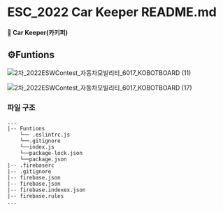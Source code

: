 # ESC_2022 Car Keeper README.md

**🚙 Car Keeper(카키퍼)**     

## ⚙️Funtions 

![2차_2022ESWContest_자동차모빌리티_6017_KOBOTBOARD (11)](https://user-images.githubusercontent.com/85275893/194807770-a7b60183-b3bb-467b-8d2e-be84be6ac4e1.png)

![2차_2022ESWContest_자동차모빌리티_6017_KOBOTBOARD (17)](https://user-images.githubusercontent.com/85275893/194807778-8520f229-5546-4369-80ae-c2ef576e7aed.png)

### 파일 구조



```
...
|-- Funtions
    └── .eslintrc.js
    └──.gitignore
    └──index.js
    └──package-lock.json
    └──package.json
|-- .firebaserc
|-- .gitignore
|-- firebase.json
|-- firebase.json
|-- firebase.indexex.json
|-- firebase.rules
...
```

#


<!--
<details>
<summary>  </summary>
<div markdown="1">

</div>
</details>
----------------------
-->
